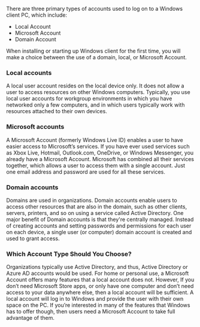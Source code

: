 There are three primary types of accounts used to log on to a Windows client PC, which include:

 -  Local Account
 -  Microsoft Account
 -  Domain Account

When installing or starting up Windows client for the first time, you will make a choice between the use of a domain, local, or Microsoft Account.

### Local accounts<br>

A local user account resides on the local device only. It does not allow a user to access resources on other Windows computers. Typically, you use local user accounts for workgroup environments in which you have networked only a few computers, and in which users typically work with resources attached to their own devices.

### Microsoft accounts<br>

A Microsoft Account (formerly Windows Live ID) enables a user to have easier access to Microsoft’s services. If you have ever used services such as Xbox Live, Hotmail, Outlook.com, OneDrive, or Windows Messenger, you already have a Microsoft Account. Microsoft has combined all their services together, which allows a user to access them with a single account. Just one email address and password are used for all these services.

### Domain accounts<br>

Domains are used in organizations. Domain accounts enable users to access other resources that are also in the domain, such as other clients, servers, printers, and so on using a service called Active Directory. One major benefit of Domain accounts is that they're centrally managed. Instead of creating accounts and setting passwords and permissions for each user on each device, a single user (or computer) domain account is created and used to grant access.

### Which Account Type Should You Choose?<br>

Organizations typically use Active Directory, and thus, Active Directory or Azure AD accounts would be used. For home or personal use, a Microsoft Account offers many features that a local account does not. However, If you don’t need Microsoft Store apps, or only have one computer and don’t need access to your data anywhere else, then a local account will be sufficient. A local account will log in to Windows and provide the user with their own space on the PC. If you’re interested in many of the features that Windows has to offer though, then users need a Microsoft Account to take full advantage of them.

#### 
